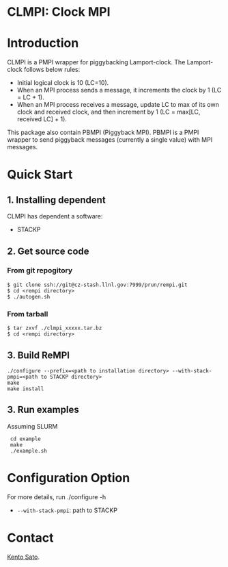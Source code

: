 CLMPI: Clock MPI
===========================

# Introduction

CLMPI is a PMPI wrapper for piggybacking Lamport-clock. The Lamport-clock follows below rules:

 * Initial logical clock is 10 (LC=10).
 * When an MPI process sends a message, it increments the clock by 1 (LC = LC + 1).
 * When an MPI process receives a message, update LC to max of its own clock and received clock, and then increment by 1 (LC = max[LC, received LC] + 1).

This package also contain PBMPI (Piggyback MPI). PBMPI is a PMPI wrapper to send piggyback messages (currently a single value) with MPI messages.

# Quick Start

## 1. Installing dependent

CLMPI has dependent a software:

 * STACKP

## 2. Get source code 

### From git repogitory

    $ git clone ssh://git@cz-stash.llnl.gov:7999/prun/rempi.git
    $ cd <rempi directory>
    $ ./autogen.sh

### From tarball

    $ tar zxvf ./clmpi_xxxxx.tar.bz
    $ cd <rempi directory>

## 3. Build ReMPI

    ./configure --prefix=<path to installation directory> --with-stack-pmpi=<path to STACKP directory>
    make 
    make install

## 3. Run examples

Assuming SLURM

     cd example
     make
     ./example.sh

# Configuration Option

For more details, run ./configure -h  

  * `--with-stack-pmpi`: path to STACKP

# Contact

[Kento Sato](mailto:kento@llnl.gov).